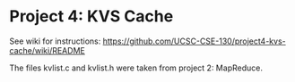 # Project 4: KVS Cache

See wiki for instructions: https://github.com/UCSC-CSE-130/project4-kvs-cache/wiki/README


The files kvlist.c and kvlist.h were taken from project 2: MapReduce.
